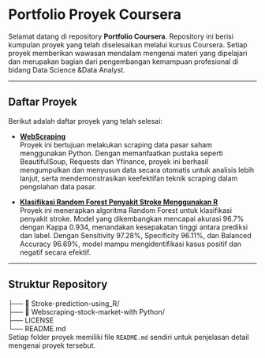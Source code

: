 # Portfolio Proyek Coursera

Selamat datang di repository **Portfolio Coursera**. Repository ini berisi kumpulan proyek yang telah diselesaikan melalui kursus Coursera. Setiap proyek memberikan wawasan mendalam mengenai materi yang dipelajari dan merupakan bagian dari pengembangan kemampuan profesional di bidang Data Science &Data Analyst.

---
## Daftar Proyek

Berikut adalah daftar proyek yang telah selesai:

- **[WebScraping](https://github.com/IngsR/Coursera-protofolio/tree/main/Webscraping-stock-market-with%20Python)**  
Proyek ini bertujuan melakukan scraping data pasar saham menggunakan Python. Dengan memanfaatkan pustaka seperti BeautifulSoup, Requests dan Yfinance, proyek ini berhasil mengumpulkan dan menyusun data secara otomatis untuk analisis lebih lanjut, serta mendemonstrasikan keefektifan teknik scraping dalam pengolahan data pasar.

- **[Klasifikasi Random Forest Penyakit Stroke Menggunakan R ](https://github.com/IngsR/Coursera-protofolio/tree/main/Stroke-prediction-using_R)**  
Proyek ini menerapkan algoritma Random Forest untuk klasifikasi penyakit stroke. Model yang dikembangkan mencapai akurasi 96.7% dengan Kappa 0.934, menandakan kesepakatan tinggi antara prediksi dan label. Dengan Sensitivity 97.28%, Specificity 96.11%, dan Balanced Accuracy 96.69%, model mampu mengidentifikasi kasus positif dan negatif secara efektif.
---

## Struktur Repository

├── 📁 Stroke-prediction-using_R/              
├── 📁 Webscraping-stock-market-with Python/                              
├── LICENSE   
└── README.md    
Setiap folder proyek memiliki file `README.md` sendiri untuk penjelasan detail mengenai proyek tersebut.





